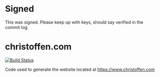 # Signed
This was signed. Please keep up with keys, should say verified in the commit log.

# christoffen.com
[![Build Status](https://travis-ci.org/Christoffen-Corporation/christoffen.com.svg?branch=master)](https://travis-ci.org/Christoffen-Corporation/christoffen.com)

Code used to generate the website located at https://www.christoffen.com

